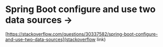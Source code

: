 # Spring Boot configure and use two data sources ->
[https://stackoverflow.com/questions/30337582/spring-boot-configure-and-use-two-data-sources](stackoverflow link)